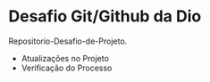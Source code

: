 # Desafio Git/Github da Dio
Repositorio-Desafio-de-Projeto.

- Atualizações no Projeto
- Verificação do Processo
